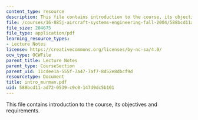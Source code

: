 ```yaml
---
content_type: resource
description: This file contains introduction to the course, its objectives and requirements.
file: /courses/16-885j-aircraft-systems-engineering-fall-2004/588bcd11ad720539c9c0147d9dc5b101_intro_murman.pdf
file_size: 204675
file_type: application/pdf
learning_resource_types:
- Lecture Notes
license: https://creativecommons.org/licenses/by-nc-sa/4.0/
ocw_type: OCWFile
parent_title: Lecture Notes
parent_type: CourseSection
parent_uid: 11cdee1a-555f-7a47-7af7-8d52e8dbcf9d
resourcetype: Document
title: intro_murman.pdf
uid: 588bcd11-ad72-0539-c9c0-147d9dc5b101
---
```

This file contains introduction to the course, its objectives and requirements.